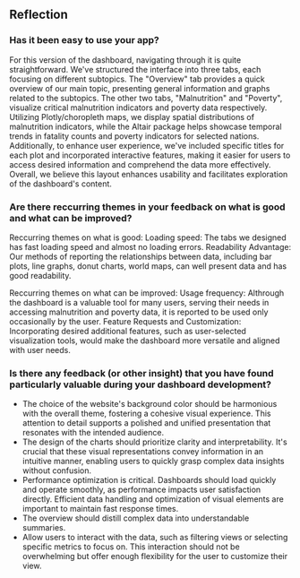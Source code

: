 ## Reflection
### Has it been easy to use your app?
For this version of the dashboard, navigating through it is quite straightforward. We've structured the interface into three tabs, each focusing on different subtopics. The "Overview" tab provides a quick overview of our main topic, presenting general information and graphs related to the subtopics. The other two tabs, "Malnutrition" and "Poverty", visualize critical malnutrition indicators and poverty data respectively. Utilizing Plotly/choropleth maps, we display spatial distributions of malnutrition indicators, while the Altair package helps showcase temporal trends in fatality counts and poverty indicators for selected nations. Additionally, to enhance user experience, we've included specific titles for each plot and incorporated interactive features, making it easier for users to access desired information and comprehend the data more effectively. Overall, we believe this layout enhances usability and facilitates exploration of the dashboard's content.

### Are there reccurring themes in your feedback on what is good and what can be improved?
Reccurring themes on what is good: 
Loading speed: The tabs we designed has fast loading speed and almost no loading errors.
Readability Advantage: Our methods of reporting the relationships between data, including bar plots, line graphs, donut charts, world maps, can well present data and has good readability.

Reccurring themes on what can be improved:
Usage frequency: Althrough the dashboard is a valuable tool for many users, serving their needs in accessing malnutrition and poverty data, it is reported to be used only occasionally by the user.
Feature Requests and Customization: 
Incorporating desired additional features, such as user-selected visualization tools, would make the dashboard more versatile and aligned with user needs.

### Is there any feedback (or other insight) that you have found particularly valuable during your dashboard development?
- The choice of the website's background color should be harmonious with the overall theme, fostering a cohesive visual experience. This attention to detail supports a polished and unified presentation that resonates with the intended audience.
- The design of the charts should prioritize clarity and interpretability. It's crucial that these visual representations convey information in an intuitive manner, enabling users to quickly grasp complex data insights without confusion.
- Performance optimization is critical. Dashboards should load quickly and operate smoothly, as performance impacts user satisfaction directly. Efficient data handling and optimization of visual elements are important to maintain fast response times.
- The overview should distill complex data into understandable summaries.
- Allow users to interact with the data, such as filtering views or selecting specific metrics to focus on. This interaction should not be overwhelming but offer enough flexibility for the user to customize their view.


